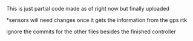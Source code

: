 This is just partial code made as of right now but finally uploaded 

*sensors will need changes once it gets the information from the gps rtk

ignore the commits for the other files besides the finished controller
